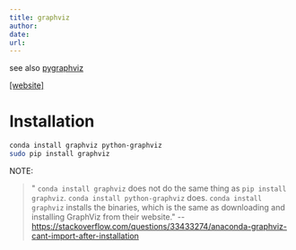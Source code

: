```yaml
---
title: graphviz
author: 
date: 
url: 
---
```


see also [pygraphviz](https://pygraphviz.github.io/)

[[website]](https://graphviz.readthedocs.io/en/stable/manual.html)

# Installation

```bash
conda install graphviz python-graphviz
sudo pip install graphviz
```

NOTE: 

> " `conda install graphviz` does not do the same thing as `pip install graphviz`.  `conda install python-graphviz` does.  `conda install graphviz` installs the binaries, which is the same as downloading and installing GraphViz from their website." -- https://stackoverflow.com/questions/33433274/anaconda-graphviz-cant-import-after-installation
